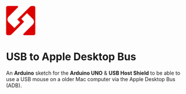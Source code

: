 <img src="https://github.com/Insoft-UK/Insoft-UK/blob/main/assets/logo.svg" width="80" height="80" />

# USB to Apple Desktop Bus
An **Arduino** sketch for the **Arduino UNO** &amp; **USB Host Shield** to be able to use a USB mouse on a older Mac computer via the Apple Desktop Bus (ADB).
